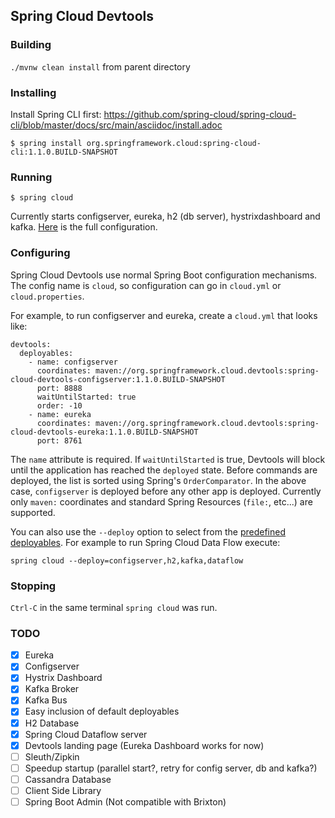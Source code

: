 ## Spring Cloud Devtools

### Building

`./mvnw clean install` from parent directory

### Installing

Install Spring CLI first: https://github.com/spring-cloud/spring-cloud-cli/blob/master/docs/src/main/asciidoc/install.adoc

```
$ spring install org.springframework.cloud:spring-cloud-cli:1.1.0.BUILD-SNAPSHOT
```

### Running

```
$ spring cloud
```

Currently starts configserver, eureka, h2 (db server), hystrixdashboard and kafka. [Here](https://github.com/spring-cloud/spring-cloud-cli/blob/devtools/spring-cloud-devtools/spring-cloud-devtools-deployer/src/main/resources/cloud.yml) is the full configuration.

### Configuring

Spring Cloud Devtools use normal Spring Boot configuration mechanisms. The config name is `cloud`, so configuration can go in `cloud.yml` or `cloud.properties`.

For example, to run configserver and eureka, create a `cloud.yml` that looks like:
```
devtools:
  deployables:
    - name: configserver
      coordinates: maven://org.springframework.cloud.devtools:spring-cloud-devtools-configserver:1.1.0.BUILD-SNAPSHOT
      port: 8888
      waitUntilStarted: true
      order: -10
    - name: eureka
      coordinates: maven://org.springframework.cloud.devtools:spring-cloud-devtools-eureka:1.1.0.BUILD-SNAPSHOT
      port: 8761
```

The `name` attribute is required. If `waitUntilStarted` is true, Devtools will block until the application has reached the `deployed` state. Before commands are deployed, the list is sorted using Spring's `OrderComparator`. In the above case, `configserver` is deployed before any other app is deployed. Currently only `maven:` coordinates and standard Spring Resources (`file:`, etc...) are supported. 

You can also use the `--deploy` option to select from the [predefined deployables](https://github.com/spring-cloud/spring-cloud-cli/blob/devtools/spring-cloud-devtools/spring-cloud-devtools-deployer/src/main/resources/cloud.yml). For example to run Spring Cloud Data Flow execute:
```
spring cloud --deploy=configserver,h2,kafka,dataflow
```

### Stopping

`Ctrl-C` in the same terminal `spring cloud` was run.

### TODO

- [X] Eureka
- [X] Configserver
- [X] Hystrix Dashboard
- [X] Kafka Broker
- [X] Kafka Bus
- [X] Easy inclusion of default deployables
- [X] H2 Database
- [X] Spring Cloud Dataflow server
- [X] Devtools landing page (Eureka Dashboard works for now)
- [ ] Sleuth/Zipkin
- [ ] Speedup startup (parallel start?, retry for config server, db and kafka?)
- [ ] Cassandra Database
- [ ] Client Side Library
- [ ] Spring Boot Admin (Not compatible with Brixton)
